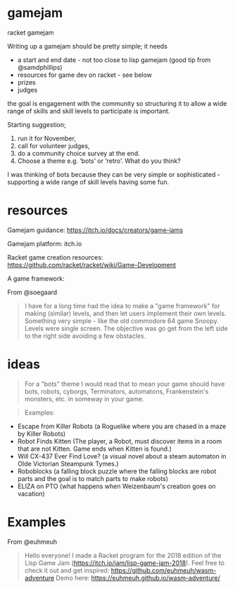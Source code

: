 # gamejam
racket gamejam

Writing up a gamejam should be pretty simple; it needs
* a start and end date - not too close to lisp gamejam (good tip from @samdphillips)
* resources for game dev on racket - see below
* prizes  
* judges

the goal is engagement with the community so structuring it to allow a wide range of skills and skill levels to participate is important. 

Starting suggestion; 
1. run it for November, 
2. call for volunteer judges, 
3. do a community choice survey at the end. 
4. Choose a theme e.g. ‘bots’ or ‘retro’. What do you think?

I was thinking of bots because they can be very simple or sophisticated - supporting a wide range of skill levels having some fun.


# resources

Gamejam guidance: <https://itch.io/docs/creators/game-jams>

Gamejam platform: itch.io

Racket game creation resources: <https://github.com/racket/racket/wiki/Game-Development>

A game framework: 

From @soegaard

> I have for a long time had the idea to make a "game framework" for making (similar) levels, and then let users implement their own levels.
> Something very simple - like the old commodore 64 game Snoopy.
Levels were single screen. The objective was go get from the left side to the right side
avoiding a few obstacles.


# ideas 

> For a "bots" theme I would read that to mean your game should have bots, robots, cyborgs, Terminators, automatons, Frankenstein's monsters, etc. in someway in your game. 

> Examples:
- Escape from Killer Robots (a Roguelike where you are chased in a maze by Killer Robots)
- Robot Finds Kitten (The player, a Robot, must discover items in a room that are not Kitten.  Game ends when Kitten is found.)
- Will CX-437 Ever Find Love? (a visual novel about a steam automaton in Olde Victorian Steampunk Tymes.)
- Roboblocks (a falling block puzzle where the falling blocks are robot parts and the goal is to match parts to make robots)
- ELIZA on PTO (what happens when Weizenbaum's creation goes on vacation)

# Examples

From @euhmeuh

> Hello everyone! I made a Racket program for the 2018 edition of the Lisp Game Jam (https://itch.io/jam/lisp-game-jam-2018).
Feel free to check it out and get inspired: https://github.com/euhmeuh/wasm-adventure
Demo here: https://euhmeuh.github.io/wasm-adventure/
